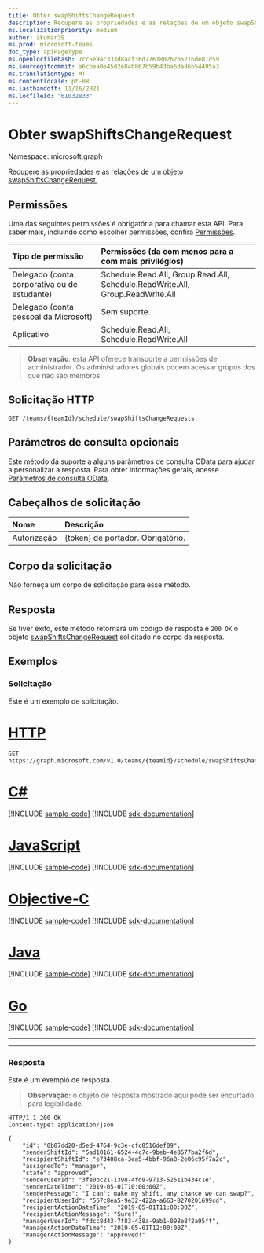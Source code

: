 ```yaml
---
title: Obter swapShiftsChangeRequest
description: Recupere as propriedades e as relações de um objeto swapShiftsChangeRequest.
ms.localizationpriority: medium
author: akumar39
ms.prod: microsoft-teams
doc_type: apiPageType
ms.openlocfilehash: 7cc5e9ac333d8acf36d7761802b2b5216de81d59
ms.sourcegitcommit: a6cbea0e45d2e84b867b59b43ba6da86b54495a3
ms.translationtype: MT
ms.contentlocale: pt-BR
ms.lasthandoff: 11/16/2021
ms.locfileid: "61032833"
---
```

# <a name="get-swapshiftschangerequest"></a>Obter swapShiftsChangeRequest

Namespace: microsoft.graph

Recupere as propriedades e as relações de um [objeto swapShiftsChangeRequest.](../resources/swapshiftschangerequest.md)

## <a name="permissions"></a>Permissões

Uma das seguintes permissões é obrigatória para chamar esta API. Para saber mais, incluindo como escolher permissões, confira [Permissões](/graph/permissions-reference).

| Tipo de permissão                        | Permissões (da com menos para a com mais privilégios) |
|:---------------------------------------|:--------------------------------------------|
|Delegado (conta corporativa ou de estudante) | Schedule.Read.All, Group.Read.All, Schedule.ReadWrite.All, Group.ReadWrite.All    |
|Delegado (conta pessoal da Microsoft) | Sem suporte.    |
|Aplicativo | Schedule.Read.All, Schedule.ReadWrite.All |

> **Observação**: esta API oferece transporte a permissões de administrador. Os administradores globais podem acessar grupos dos que não são membros.

## <a name="http-request"></a>Solicitação HTTP

<!-- { "blockType": "ignored" } -->

```http
GET /teams/{teamId}/schedule/swapShiftsChangeRequests
```

## <a name="optional-query-parameters"></a>Parâmetros de consulta opcionais

Este método dá suporte a alguns parâmetros de consulta OData para ajudar a personalizar a resposta. Para obter informações gerais, acesse [Parâmetros de consulta OData](/graph/query-parameters).

## <a name="request-headers"></a>Cabeçalhos de solicitação

| Nome      |Descrição|
|:----------|:----------|
| Autorização | {token} de portador. Obrigatório. |

## <a name="request-body"></a>Corpo da solicitação

Não forneça um corpo de solicitação para esse método.

## <a name="response"></a>Resposta

Se tiver êxito, este método retornará um código de resposta e `200 OK` o objeto [swapShiftsChangeRequest](../resources/swapshiftschangerequest.md) solicitado no corpo da resposta.

## <a name="examples"></a>Exemplos

### <a name="request"></a>Solicitação

Este é um exemplo de solicitação.


# <a name="http"></a>[HTTP](#tab/http)
<!-- {
  "blockType": "request",
  "name": "get_swapshiftschangerequest_1"
}-->

```msgraph-interactive
GET https://graph.microsoft.com/v1.0/teams/{teamId}/schedule/swapShiftsChangeRequests/{swapShiftsChangeRequestId}
```
# <a name="c"></a>[C#](#tab/csharp)
[!INCLUDE [sample-code](../includes/snippets/csharp/get-swapshiftschangerequest-1-csharp-snippets.md)]
[!INCLUDE [sdk-documentation](../includes/snippets/snippets-sdk-documentation-link.md)]

# <a name="javascript"></a>[JavaScript](#tab/javascript)
[!INCLUDE [sample-code](../includes/snippets/javascript/get-swapshiftschangerequest-1-javascript-snippets.md)]
[!INCLUDE [sdk-documentation](../includes/snippets/snippets-sdk-documentation-link.md)]

# <a name="objective-c"></a>[Objective-C](#tab/objc)
[!INCLUDE [sample-code](../includes/snippets/objc/get-swapshiftschangerequest-1-objc-snippets.md)]
[!INCLUDE [sdk-documentation](../includes/snippets/snippets-sdk-documentation-link.md)]

# <a name="java"></a>[Java](#tab/java)
[!INCLUDE [sample-code](../includes/snippets/java/get-swapshiftschangerequest-1-java-snippets.md)]
[!INCLUDE [sdk-documentation](../includes/snippets/snippets-sdk-documentation-link.md)]

# <a name="go"></a>[Go](#tab/go)
[!INCLUDE [sample-code](../includes/snippets/go/get-swapshiftschangerequest-1-go-snippets.md)]
[!INCLUDE [sdk-documentation](../includes/snippets/snippets-sdk-documentation-link.md)]

---

---


### <a name="response"></a>Resposta

Este é um exemplo de resposta.

> **Observação:** o objeto de resposta mostrado aqui pode ser encurtado para legibilidade.

<!-- {
  "blockType": "response",
  "truncated": true,
  "@odata.type": "microsoft.graph.swapShiftsChangeRequest"
} -->

```http
HTTP/1.1 200 OK
Content-type: application/json

{
    "id": "0b87dd20-d5ed-4764-9c3e-cfc8516def09",
    "senderShiftId": "5ad10161-6524-4c7c-9beb-4e8677ba2f6d",
    "recipientShiftId": "e73408ca-3ea5-4bbf-96a8-2e06c95f7a2c",
    "assignedTo": "manager",
    "state": "approved",
    "senderUserId": "3fe0bc21-1398-4fd9-9713-52511b434c1e",
    "senderDateTime": "2019-05-01T10:00:00Z",
    "senderMessage": "I can't make my shift, any chance we can swap?",
    "recipientUserId": "567c8ea5-9e32-422a-a663-8270201699cd",
    "recipientActionDateTime": "2019-05-01T11:00:00Z",
    "recipientActionMessage": "Sure!",
    "managerUserId": "fdcc8d43-7f83-438a-9ab1-098e8f2a95ff",
    "managerActionDateTime": "2019-05-01T12:00:00Z",
    "managerActionMessage": "Approved!"
}
```

<!-- uuid: 16cd6b66-4b1a-43a1-adaf-3a886856ed98
2019-02-04 14:57:30 UTC -->
<!-- {
  "type": "#page.annotation",
  "description": "Get swapShiftsChangeRequest",
  "keywords": "",
  "section": "documentation",
  "tocPath": ""
}-->

